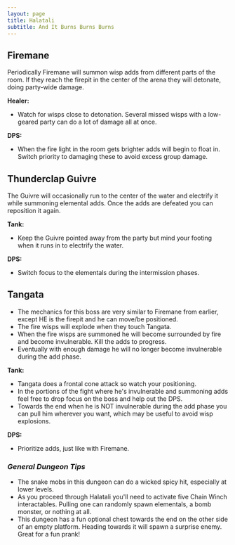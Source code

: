 ```yaml
---
layout: page
title: Halatali
subtitle: And It Burns Burns Burns
---
```


## Firemane

Periodically Firemane will summon wisp adds from different parts of the room. If they reach the firepit in the center of the arena they will detonate, doing party-wide damage.

**Healer:** 
* Watch for wisps close to detonation. Several missed wisps with a low-geared party can do a lot of damage all at once.

**DPS:** 
* When the fire light in the room gets brighter adds will begin to float in. Switch priority to damaging these to avoid excess group damage.

## Thunderclap Guivre

The Guivre will occasionally run to the center of the water and electrify it while summoning elemental adds. Once the adds are defeated you can reposition it again.

**Tank:** 
* Keep the Guivre pointed away from the party but mind your footing when it runs in to electrify the water.

**DPS:** 
* Switch focus to the elementals during the intermission phases.

## Tangata

* The mechanics for this boss are very similar to Firemane from earlier, except HE is the firepit and he can move/be positioned.
* The fire wisps will explode when they touch Tangata.
* When the fire wisps are summoned he will become surrounded by fire and become invulnerable. Kill the adds to progress.
* Eventually with enough damage he will no longer become invulnerable during the add phase.

**Tank:** 
* Tangata does a frontal cone attack so watch your positioning.
* In the portions of the fight where he's invulnerable and summoning adds feel free to drop focus on the boss and help out the DPS.
* Towards the end when he is NOT invulnerable during the add phase you can pull him wherever you want, which may be useful to avoid wisp explosions.

**DPS:** 
* Prioritize adds, just like with Firemane.

### *General Dungeon Tips*

* The snake mobs in this dungeon can do a wicked spicy hit, especially at lower levels.
* As you proceed through Halatali you'll need to activate five Chain Winch interactables. Pulling one can randomly spawn elementals, a bomb monster, or nothing at all.
* This dungeon has a fun optional chest towards the end on the other side of an empty platform. Heading towards it will spawn a surprise enemy. Great for a fun prank!
